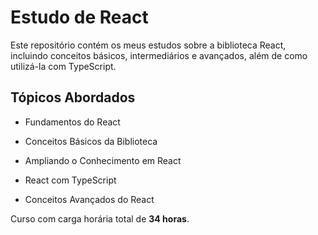 # Estudo de React

Este repositório contém os meus estudos sobre a biblioteca React, incluindo conceitos básicos, intermediários e avançados, além de como utilizá-la com TypeScript.

## Tópicos Abordados

- Fundamentos do React

- Conceitos Básicos da Biblioteca

- Ampliando o Conhecimento em React

- React com TypeScript

- Conceitos Avançados do React


Curso com carga horária total de **34 horas**.